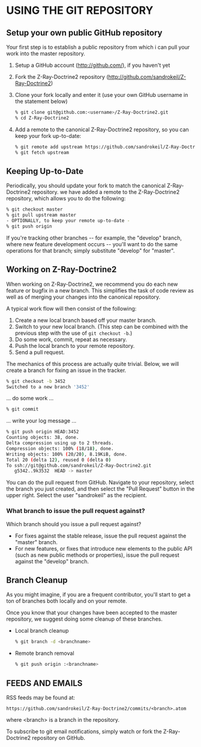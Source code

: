 # USING THE GIT REPOSITORY

## Setup your own public GitHub repository

Your first step is to establish a public repository from which i can pull your work into the master repository.

 1. Setup a GitHub account (http://github.com/), if you haven't yet
 2. Fork the Z-Ray-Doctrine2 repository (http://github.com/sandrokeil/Z-Ray-Doctrine2)
 3. Clone your fork locally and enter it (use your own GitHub username in the statement below)

    ```sh
    % git clone git@github.com:<username>/Z-Ray-Doctrine2.git
    % cd Z-Ray-Doctrine2
    ```

 4. Add a remote to the canonical Z-Ray-Doctrine2 repository, so you can keep your fork
    up-to-date:

    ```sh
    % git remote add upstream https://github.com/sandrokeil/Z-Ray-Doctrine2.git
    % git fetch upstream
    ```

## Keeping Up-to-Date

Periodically, you should update your fork to match the canonical Z-Ray-Doctrine2 repository. we have
added a remote to the Z-Ray-Doctrine2 repository, which allows you to do the following:

```sh
% git checkout master
% git pull upstream master
- OPTIONALLY, to keep your remote up-to-date -
% git push origin
```

If you're tracking other branches -- for example, the "develop" branch, where new feature development occurs --
you'll want to do the same operations for that branch; simply substitute  "develop" for "master".

## Working on Z-Ray-Doctrine2

When working on Z-Ray-Doctrine2, we recommend you do each new feature or bugfix in a new branch. This simplifies the
task of code review as well as of merging your changes into the canonical repository.

A typical work flow will then consist of the following:

 1. Create a new local branch based off your master branch.
 2. Switch to your new local branch. (This step can be combined with the previous step with the use of `git checkout -b`.)
 3. Do some work, commit, repeat as necessary.
 4. Push the local branch to your remote repository.
 5. Send a pull request.

The mechanics of this process are actually quite trivial. Below, we will create a branch for fixing an issue in the tracker.

```sh
% git checkout -b 3452
Switched to a new branch '3452'
```
... do some work ...

```sh
% git commit
```
... write your log message ...

```sh
% git push origin HEAD:3452
Counting objects: 38, done.
Delta compression using up to 2 threads.
Compression objects: 100% (18/18), done.
Writing objects: 100% (20/20), 8.19KiB, done.
Total 20 (delta 12), reused 0 (delta 0)
To ssh://git@github.com/sandrokeil/Z-Ray-Doctrine2.git
   g5342..9k3532  HEAD -> master
```

You can do the pull request from GitHub. Navigate to your repository, select the branch you just created, and then
select the "Pull Request" button in the upper right. Select the user "sandrokeil" as the recipient.

### What branch to issue the pull request against?

Which branch should you issue a pull request against?

- For fixes against the stable release, issue the pull request against the "master" branch.
- For new features, or fixes that introduce new elements to the public API
  (such as new public methods or properties), issue the pull request against the "develop" branch.

## Branch Cleanup

As you might imagine, if you are a frequent contributor, you'll start to get a ton of branches both locally and on
your remote.

Once you know that your changes have been accepted to the master repository, we suggest doing some cleanup of these
branches.

 -  Local branch cleanup

    ```sh
    % git branch -d <branchname>
    ```

 -  Remote branch removal

    ```sh
    % git push origin :<branchname>
    ```


## FEEDS AND EMAILS

RSS feeds may be found at:

`https://github.com/sandrokeil/Z-Ray-Doctrine2/commits/<branch>.atom`

where &lt;branch&gt; is a branch in the repository.

To subscribe to git email notifications, simply watch or fork the Z-Ray-Doctrine2 repository on GitHub.

